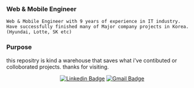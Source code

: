 ### Web & Mobile Engineer

    Web & Mobile Engineer with 9 years of experience in IT industry.
    Have successfully finished many of Major company projects in Korea.
    (Hyundai, Lotte, SK etc)

### Purpose  
this repositry is kind a warehouse that saves what i've contibuted or colloborated projects.
thanks for visiting.

<div align=center>

[![Linkedin Badge](https://img.shields.io/badge/-LinkedIn-blue?style=flat-square&logo=Linkedin&logoColor=white&link=https://www.linkedin.com/in/hangyulkim/)](https://www.linkedin.com/in/hangyulkim/)
[![Gmail Badge](https://img.shields.io/badge/Gmail-d14836?style=flat-square&logo=Gmail&logoColor=white&link=mailto:mackbex1@gmail.com)](mailto:mackbex1@gmail.com)

</div>

